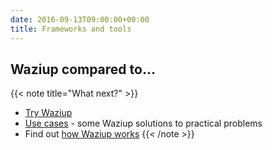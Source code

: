 ```yaml
---
date: 2016-09-13T09:00:00+00:00
title: Frameworks and tools
---
```


## Waziup compared to...

{{< note title="What next?" >}}
* [Try Waziup](/documentation/installation/hello-world)
* [Use cases](/why-use-wziup/use-cases/) -  some Waziup solutions to practical problems
* Find out [how Waziup works](/documentation/how-waziup-works/architecture-and-components)
{{< /note >}}




